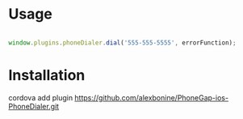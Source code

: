 Usage
=====

```javascript

window.plugins.phoneDialer.dial('555-555-5555', errorFunction);

```

Installation
============

cordova add plugin https://github.com/alexbonine/PhoneGap-ios-PhoneDialer.git
